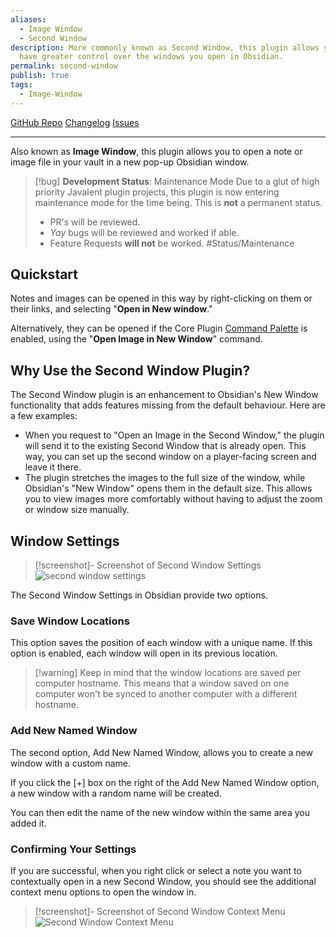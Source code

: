 ```yaml
---
aliases:
  - Image Window
  - Second Window
description: More commonly known as Second Window, this plugin allows you to
  have greater control over the windows you open in Obsidian.
permalink: second-window
publish: true
tags:
  - Image-Window
---
```



[GitHub Repo](https://github.com/valentine195/obsidian-image-window "Repo") [Changelog](https://github.com/valentine195/obsidian-image-window/blob/10fa0732c6c862e1927332af083ded127f88255c/CHANGELOG.md "Changelog") [Issues](https://github.com/valentine195/obsidian-image-window/issues?q=is%3Aissue+is%3Aopen+sort%3Aupdated-desc "Issues")

---

Also known as **Image Window**, this plugin allows you to open a note or image file in your vault in a new pop-up Obsidian window.

> [!bug] **Development Status**: Maintenance Mode
> Due to a glut of high priority Javalent plugin projects, this plugin is now entering maintenance mode for the time being. This is **not** a permanent status.
> - PR's will be reviewed.
> - *Yay* bugs will be reviewed and worked if able.
> - Feature Requests **will not** be worked.
> #Status/Maintenance 

## Quickstart

Notes and images can be opened in this way by right-clicking on them or their links, and selecting "**Open in New window**."

Alternatively, they can be opened if the Core Plugin [Command Palette](https://help.obsidian.md/Plugins/Command+palette "Obsidian") is enabled, using the "**Open Image in New Window**" command.

## Why Use the Second Window Plugin?

The Second Window plugin is an enhancement to Obsidian's New Window functionality that adds features missing from the default behaviour. Here are a few examples:

-   When you request to "Open an Image in the Second Window," the plugin will send it to the existing Second Window that is already open. This way, you can set up the second window on a player-facing screen and leave it there.
-   The plugin stretches the images to the full size of the window, while Obsidian's "New Window" opens them in the default size. This allows you to view images more comfortably without having to adjust the zoom or window size manually.

## Window Settings

>[!screenshot]- Screenshot of Second Window Settings
> ![second window settings](https://github.com/javalent/fantasy-statblocks/blob/gh-pages/images/second-window/window-settings-menu.png?raw=true)

The Second Window Settings in Obsidian provide two options. 

### Save Window Locations

This option saves the position of each window with a unique name. If this option is enabled, each window will open in its previous location.

> [!warning] Keep in mind that the window locations are saved per computer hostname. This means that a window saved on one computer won't be synced to another computer with a different hostname.

### Add New Named Window

The second option, Add New Named Window, allows you to create a new window with a custom name. 

If you click the [+] box on the right of the Add New Named Window option, a new window with a random name will be created. 

You can then edit the name of the new window within the same area you added it.

### Confirming Your Settings

If you are successful, when you right click or select a note you want to contextually open in a new Second Window, you should see the additional context menu options to open the window in.

>[!screenshot]- Screenshot of Second Window Context Menu
>![Second Window Context Menu](https://github.com/javalent/fantasy-statblocks/blob/gh-pages/images/second-window/window-context-menu.png?raw=true)